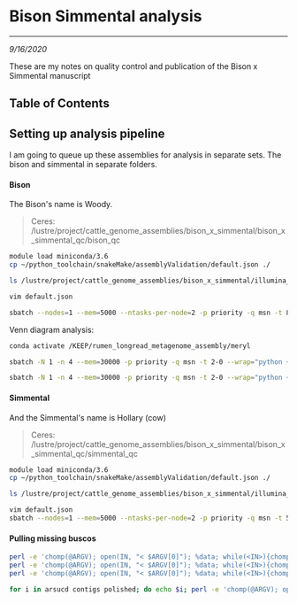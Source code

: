 # Bison Simmental analysis 
---
*9/16/2020*

These are my notes on quality control and publication of the Bison x Simmental manuscript

## Table of Contents


## Setting up analysis pipeline

I am going to queue up these assemblies for analysis in separate sets. The bison and simmental in separate folders.

#### Bison

The Bison's name is Woody.

> Ceres: /lustre/project/cattle_genome_assemblies/bison_x_simmental/bison_x_simmental_qc/bison_qc

```bash
module load miniconda/3.6
cp ~/python_toolchain/snakeMake/assemblyValidation/default.json ./

ls /lustre/project/cattle_genome_assemblies/bison_x_simmental/illumina_data/Woody/*.fastq.gz | perl -lane 'print "    \"$F[0]\",";'

vim default.json

sbatch --nodes=1 --mem=5000 --ntasks-per-node=2 -p priority -q msn -t 8-0 snakemake --cluster-config ~/python_toolchain/snakeMake/assemblyValidation/cluster.json --cluster "sbatch --nodes={cluster.nodes} --ntasks-per-node={cluster.ntasks-per-node} --mem={cluster.mem} --partition={cluster.partition} -q {cluster.qos} -o {cluster.stdout} -t 8-0" -p --jobs 250 -s ~/python_toolchain/snakeMake/assemblyValidation/assemblyValidation --use-conda
```

Venn diagram analysis:

```bash
conda activate /KEEP/rumen_longread_metagenome_assembly/meryl

sbatch -N 1 -n 4 --mem=30000 -p priority -q msn -t 2-0 --wrap="python ~/python_toolchain/sequenceData/merylVennUpset.py -m /lustre/project/rumen_longread_metagenome_assembly/binaries/meryl/build/bin/meryl -o simmental_manuscript_comp --d merqury/arsucd/arsucd.meryl -d merqury/contigs/contigs.meryl -d merqury/polished/polished.meryl -d mapped/meryl_db.meryl"

sbatch -N 1 -n 4 --mem=30000 -p priority -q msn -t 2-0 --wrap="python ~/python_toolchain/sequenceData/merylVennUpset.py -m /lustre/project/rumen_longread_metagenome_assembly/binaries/meryl/build/bin/meryl -o simmental_manuscript_asmcomp --d merqury/arsucd/arsucd.meryl -d merqury/polished/polished.meryl"
```

#### Simmental

And the Simmental's name is Hollary (cow)

> Ceres: /lustre/project/cattle_genome_assemblies/bison_x_simmental/bison_x_simmental_qc/simmental_qc

```bash
module load miniconda/3.6
cp ~/python_toolchain/snakeMake/assemblyValidation/default.json ./

ls /lustre/project/cattle_genome_assemblies/bison_x_simmental/illumina_data/Hollary/*.fastq.gz | perl -lane 'print "    \"$F[0]\",";'

vim default.json
sbatch --nodes=1 --mem=5000 --ntasks-per-node=2 -p priority -q msn -t 5-0 snakemake --cluster-config ~/python_toolchain/snakeMake/assemblyValidation/cluster.json --cluster "sbatch --nodes={cluster.nodes} --ntasks-per-node={cluster.ntasks-per-node} --mem={cluster.mem} --partition={cluster.partition} -q {cluster.qos} -o {cluster.stdout} -t 5-0" -p --jobs 250 -s ~/python_toolchain/snakeMake/assemblyValidation/assemblyValidation --use-conda
```

#### Pulling missing buscos

```bash
perl -e 'chomp(@ARGV); open(IN, "< $ARGV[0]"); %data; while(<IN>){chomp; if($_ =~ /^#/){next;} $data{$_} = 1;} close IN; open(IN, "gunzip -c $ARGV[1] |"); while($h = <IN>){chomp $h; $s = <IN>; chomp $s; $h =~ s/>//; if(exists($data{$h})){$s =~ s/(.{1,60})/$1\n/g; print ">$h\n$s\n";}} close IN;' btemp_arsucd/run_mammalia_odb10/missing_busco_list.tsv busco_downloads/lineages/mammalia_odb10/refseq_db.faa.gz > btemp_arsucd/missing_genes.faa
perl -e 'chomp(@ARGV); open(IN, "< $ARGV[0]"); %data; while(<IN>){chomp; if($_ =~ /^#/){next;} $data{$_} = 1;} close IN; open(IN, "gunzip -c $ARGV[1] |"); while($h = <IN>){chomp $h; $s = <IN>; chomp $s; $h =~ s/>//; if(exists($data{$h})){$s =~ s/(.{1,60})/$1\n/g; print ">$h\n$s\n";}} close IN;' btemp_contigs/run_mammalia_odb10/missing_busco_list.tsv busco_downloads/lineages/mammalia_odb10/refseq_db.faa.gz > btemp_contigs/missing_genes.faa
perl -e 'chomp(@ARGV); open(IN, "< $ARGV[0]"); %data; while(<IN>){chomp; if($_ =~ /^#/){next;} $data{$_} = 1;} close IN; open(IN, "gunzip -c $ARGV[1] |"); while($h = <IN>){chomp $h; $s = <IN>; chomp $s; $h =~ s/>//; if(exists($data{$h})){$s =~ s/(.{1,60})/$1\n/g; print ">$h\n$s\n";}} close IN;' btemp_polished/run_mammalia_odb10/missing_busco_list.tsv busco_downloads/lineages/mammalia_odb10/refseq_db.faa.gz > btemp_polished/missing_genes.faa

for i in arsucd contigs polished; do echo $i; perl -e 'chomp(@ARGV); open(IN, "< $ARGV[0]"); %data; while(<IN>){chomp; if($_ =~ /^#/){next;} $data{$_} = 1;} close IN; open(IN, "< $ARGV[1]"); while($h = <IN>){chomp $h; if($h =~ /^#/){next;} @s = split(/\t/, $h); if(exists($data{$s[0]})){print "$s[0]\t$s[1]\t$s[2]\n";}} close IN;' btemp_${i}/run_mammalia_odb10/missing_busco_list.tsv busco_downloads/lineages/mammalia_odb10/links_to_ODB10.txt > btemp_${i}/missing_genes_list.tab; done
```